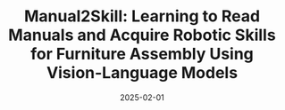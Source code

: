 ---
title: "Manual2Skill: Learning to Read Manuals and Acquire Robotic Skills for Furniture Assembly Using Vision-Language Models"
collection: publications
permalink: /publication/2025-02-manual
excerpt: 'A novel framework enabling robots to perform complex assembly tasks guided by high-level manual instructions, leveraging vision-language models and hierarchical assembly graphs.'
date: 2025-02-01
venue: 'Robotics: Science and Systems (RSS), 2025'
paperurl: 'https://arxiv.org/abs/2502.10090'
imgurl: 'manual_teaser_long.gif'
show: true
authors:
  - name: Chenrui Tie*
    link: https://crtie.github.io/
  - name: Shengxiang Sun*
    link:
  - name: Jinxuan Zhu
    link: https://www.linkedin.com/in/jinxuan-zhu-08a8972b7/
  - name: Yiwei Liu
    link: https://lew1sin.github.io/
  - name: Jingxiang Guo
    link: https://borisguo6.github.io/
  - name: Yue Hu
    link: https://owensun2004.github.io/
  - name: Haonan Chen
    link: https://github.com/chenhn02
  - name: Junting Chen
    link: https://sgtvincent.github.io/
  - name: Ruihai Wu
    link: https://warshallrho.github.io/
  - name: Lin Shao
    link: https://linsats.github.io/
links:
  - name: paper
    link: https://arxiv.org/abs/2502.10090  # Replace with actual arXiv link if available
  - name: project page
    link: https://owensun2004.github.io/Furniture-Assembly-Web/
---